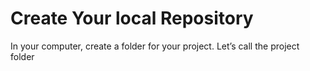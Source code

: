 # Create Your local Repository

In your computer, create a folder for your project. Let’s call the project folder

